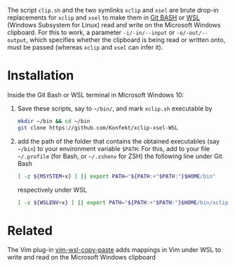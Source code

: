 The script `clip.sh` and the two symlinks `xclip` and `xsel` are brute drop-in replacements for `xclip` and `xsel` to make them in [Git BASH](https://gitforwindows.org/) or [WSL](https://docs.microsoft.com/en-us/windows/wsl/install) (Windows Subsystem for Linux)  read and write on the Microsoft Windows clipboard.
For this to work, a parameter `-i/-in/--input` or `-o/-out/--output`, which specifies whether the clipboard is being read or written onto, must be passed (whereas `xclip` and `xsel` can infer it).

# Installation

Inside the Git Bash or WSL terminal in Microsoft Windows 10:

1. Save these scripts, say to `~/bin/`, and mark `xclip.sh` executable by

    ```sh
    mkdir ~/bin && cd ~/bin
    git clone https://github.com/Konfekt/xclip-xsel-WSL
    ```

1. add the path of the folder that contains the obtained executables (say `~/bin`) to your environment variable `$PATH`:
    For this, add to your file `~/.profile` (for Bash, or `~/.zshenv` for ZSH) the following line under Git Bash

    ```sh
    [ -z ${MSYSTEM+x} ] || export PATH="${PATH:+"$PATH:"}$HOME/bin"
    ```

    respectively under WSL

    ```sh
    [ -z ${WSLENV+x} ] || export PATH="${PATH:+"$PATH:"}$HOME/bin/xclip-xsel-WSL"
    ```

# Related

The Vim plug-in [vim-wsl-copy-paste](https://github.com/Konfekt/vim-wsl-copy-paste) adds mappings in Vim under WSL to write and read on the Microsoft Windows clipboard 
